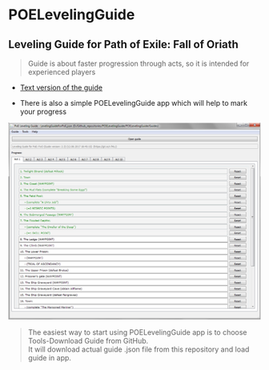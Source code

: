 # POELevelingGuide

## Leveling Guide for Path of Exile: Fall of Oriath  

> Guide is about faster progression through acts, so it is intended for experienced players

- [Text version of the guide](https://github.com/Doberm4n/POELevelingGuide/tree/master/GuideText)

- There is also a simple POELevelingGuide app which will help to mark your progress

![alt text](https://github.com/Doberm4n/POELevelingGuide/blob/master/screenshots/mainWindow_1.png)

> The easiest way to start using POELevelingGuide app is to choose Tools-Download Guide from GitHub.   
> It will download actual guide .json file from this repository and load guide in app.


